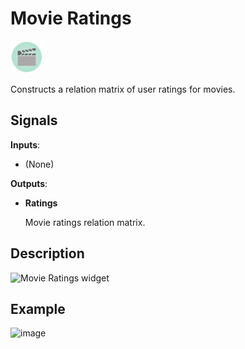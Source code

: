 Movie Ratings
=============

![Movie ratings widget icon](icons/movie-ratings.png)

Constructs a relation matrix of user ratings for movies.

Signals
-------

**Inputs**:

- (None)

**Outputs**:

- **Ratings**

  Movie ratings relation matrix.

Description
-----------



![Movie Ratings widget](images/GEOdataset-stamped.png)



Example
-------



<img src="images/GEODataSets-Example2.png" alt="image" width="600">
